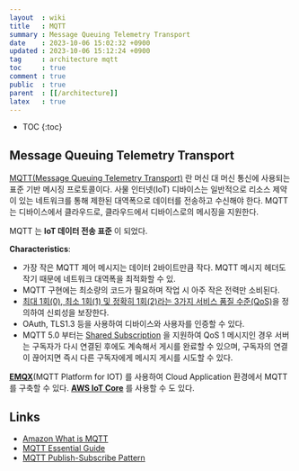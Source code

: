 ```yaml
---
layout  : wiki
title   : MQTT
summary : Message Queuing Telemetry Transport
date    : 2023-10-06 15:02:32 +0900
updated : 2023-10-06 15:12:24 +0900
tag     : architecture mqtt
toc     : true
comment : true
public  : true
parent  : [[/architecture]]
latex   : true
---
```

* TOC
{:toc}

## Message Queuing Telemetry Transport

[MQTT(Message Queuing Telemetry Transport)](https://en.wikipedia.org/wiki/MQTT) 란 머신 대 머신 통신에 사용되는 표준 기반 메시징 프로토콜이다. 사물 인터넷(IoT) 디바이스는 일반적으로
리소스 제약이 있는 네트워크를 통해 제한된 대역폭으로 데이터를 전송하고 수신해야 한다. MQTT는 디바이스에서 클라우드로, 클라우드에서 디바이스로의 메시징을 지원한다.

MQTT 는 __IoT 데이터 전송 표준__ 이 되었다.

__Characteristics__:
- 가장 작은 MQTT 제어 메시지는 데이터 2바이트만큼 작다. MQTT 메시지 헤더도 작기 때문에 네트워크 대역폭을 최적화할 수 있.
- MQTT 구현에는 최소량의 코드가 필요하며 작업 시 아주 작은 전력만 소비된다.
- [최대 1회(0), 최소 1회(1) 및 정확히 1회(2)라는 3가지 서비스 품질 수준(QoS)](https://www.emqx.com/en/blog/introduction-to-mqtt-qos)을 정의하여 신뢰성을 보장한다.
- OAuth, TLS1.3 등을 사용하여 디바이스와 사용자를 인증할 수 있다.
- MQTT 5.0 부터는 [Shared Subscription](https://www.emqx.com/en/blog/introduction-to-mqtt5-protocol-shared-subscription) 을 지원하여 QoS 1 메시지인 경우 서버는 구독자가 다시 연결된 후에도 계속해서 게시를 완료할 수 있으며, 구독자의 연결이 끊어지면 즉시 다른 구독자에게 메시지 게시를 시도할 수 있다.

__[EMQX](https://github.com/emqx/emqx)__(MQTT Platform for IOT) 를 사용하여 Cloud Application 환경에서 MQTT 를 구축할 수 있다. __[AWS IoT Core](https://aws.amazon.com/ko/iot-core/)__ 를 사용할 수 도 있다.

## Links

- [Amazon What is MQTT](https://aws.amazon.com/ko/what-is/mqtt/)
- [MQTT Essential Guide](https://www.emqx.com/en/mqtt-guide)
- [MQTT Publish-Subscribe Pattern](https://www.emqx.com/en/blog/mqtt-5-introduction-to-publish-subscribe-model)

